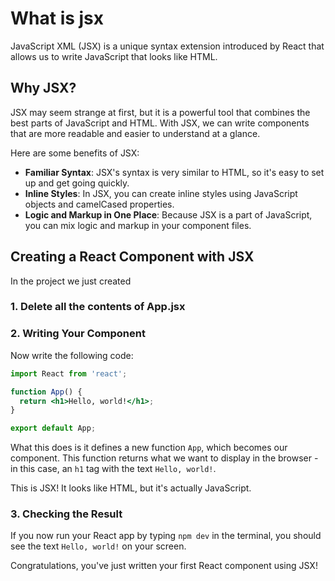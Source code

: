 # What is jsx

JavaScript XML (JSX) is a unique syntax extension introduced by React that allows us to write JavaScript that looks like HTML.

## Why JSX?

JSX may seem strange at first, but it is a powerful tool that combines the best parts of JavaScript and HTML. With JSX, we can write components that are more readable and easier to understand at a glance.

Here are some benefits of JSX:

- **Familiar Syntax**: JSX's syntax is very similar to HTML, so it's easy to set up and get going quickly.
- **Inline Styles**: In JSX, you can create inline styles using JavaScript objects and camelCased properties.
- **Logic and Markup in One Place**: Because JSX is a part of JavaScript, you can mix logic and markup in your component files.

## Creating a React Component with JSX

In the project we just created

### 1. Delete all the contents of App.jsx

### 2. Writing Your Component

Now write the following code:

```jsx
import React from 'react';

function App() {
  return <h1>Hello, world!</h1>;
}

export default App;

```

What this does is it defines a new function `App`, which becomes our component. This function returns what we want to display in the browser - in this case, an `h1` tag with the text `Hello, world!`.

This is JSX! It looks like HTML, but it's actually JavaScript.

### 3. Checking the Result

If you now run your React app by typing `npm dev` in the terminal, you should see the text `Hello, world!` on your screen. 

Congratulations, you've just written your first React component using JSX!